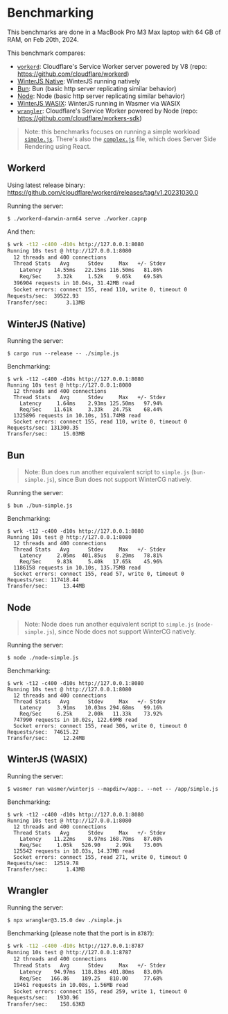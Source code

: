 # Benchmarking

This benchmarks are done in a MacBook Pro M3 Max laptop with 64 GB of RAM, on Feb 20th, 2024.

This benchmark compares:
* [`workerd`](#workerd): Cloudflare's Service Worker server powered by V8 (repo: https://github.com/cloudflare/workerd)
* [WinterJS Native](#winterjs-native): WinterJS running natively
* [Bun](#bun): Bun (basic http server replicating similar behavior)
* [Node](#node): Node (basic http server replicating similar behavior)
* [WinterJS WASIX](#winterjs-wasix): WinterJS running in Wasmer via WASIX
* [`wrangler`](#wrangler): Cloudflare's Service Worker powered by Node (repo: https://github.com/cloudflare/workers-sdk)


> Note: this benchmarks focuses on running a simple workload [`simple.js`](./simple.js). There's also the [`complex.js`](./complex.js) file, which does Server Side Rendering using React.


## Workerd

Using latest release binary: https://github.com/cloudflare/workerd/releases/tag/v1.20231030.0

Running the server:

```
$ ./workerd-darwin-arm64 serve ./worker.capnp
```

And then:

```bash
$ wrk -t12 -c400 -d10s http://127.0.0.1:8080
Running 10s test @ http://127.0.0.1:8080
  12 threads and 400 connections
  Thread Stats   Avg      Stdev     Max   +/- Stdev
    Latency    14.55ms   22.15ms 116.50ms   81.86%
    Req/Sec     3.32k     1.52k    9.65k    69.58%
  396904 requests in 10.04s, 31.42MB read
  Socket errors: connect 155, read 110, write 0, timeout 0
Requests/sec:  39522.93
Transfer/sec:      3.13MB
```

## WinterJS (Native)

Running the server:

```
$ cargo run --release -- ./simple.js
```

Benchmarking:
```
$ wrk -t12 -c400 -d10s http://127.0.0.1:8080
Running 10s test @ http://127.0.0.1:8080
  12 threads and 400 connections
  Thread Stats   Avg      Stdev     Max   +/- Stdev
    Latency     1.64ms    2.93ms 125.50ms   97.94%
    Req/Sec    11.61k     3.33k   24.75k    68.44%
  1325896 requests in 10.10s, 151.74MB read
  Socket errors: connect 155, read 110, write 0, timeout 0
Requests/sec: 131300.35
Transfer/sec:     15.03MB
```


## Bun

> Note: Bun does run another equivalent script to `simple.js` (`bun-simple.js`), since Bun does not support WinterCG natively.

Running the server:

```
$ bun ./bun-simple.js
```

Benchmarking:

```
$ wrk -t12 -c400 -d10s http://127.0.0.1:8080
Running 10s test @ http://127.0.0.1:8080
  12 threads and 400 connections
  Thread Stats   Avg      Stdev     Max   +/- Stdev
    Latency     2.05ms  401.85us   8.29ms   78.81%
    Req/Sec     9.83k     5.40k   17.65k    45.96%
  1186158 requests in 10.10s, 135.75MB read
  Socket errors: connect 155, read 57, write 0, timeout 0
Requests/sec: 117418.44
Transfer/sec:     13.44MB
```


## Node

> Note: Node does run another equivalent script to `simple.js` (`node-simple.js`), since Node does not support WinterCG natively.

Running the server:

```
$ node ./node-simple.js
```

Benchmarking:

```
$ wrk -t12 -c400 -d10s http://127.0.0.1:8080
Running 10s test @ http://127.0.0.1:8080
  12 threads and 400 connections
  Thread Stats   Avg      Stdev     Max   +/- Stdev
    Latency     3.91ms   10.03ms 294.68ms   99.16%
    Req/Sec     6.25k     2.00k   11.33k    73.92%
  747990 requests in 10.02s, 122.69MB read
  Socket errors: connect 155, read 306, write 0, timeout 0
Requests/sec:  74615.22
Transfer/sec:     12.24MB
```

## WinterJS (WASIX)

Running the server:

```
$ wasmer run wasmer/winterjs --mapdir=/app:. --net -- /app/simple.js
```

Benchmarking:

```
$ wrk -t12 -c400 -d10s http://127.0.0.1:8080
Running 10s test @ http://127.0.0.1:8080
  12 threads and 400 connections
  Thread Stats   Avg      Stdev     Max   +/- Stdev
    Latency    11.22ms    8.97ms 168.70ms   87.08%
    Req/Sec     1.05k   526.90     2.99k    73.00%
  125542 requests in 10.03s, 14.37MB read
  Socket errors: connect 155, read 271, write 0, timeout 0
Requests/sec:  12519.78
Transfer/sec:      1.43MB
```

## Wrangler

Running the server:

```bash
$ npx wrangler@3.15.0 dev ./simple.js
```

Benchmarking (please note that the port is in `8787`):

```bash
$ wrk -t12 -c400 -d10s http://127.0.0.1:8787
Running 10s test @ http://127.0.0.1:8787
  12 threads and 400 connections
  Thread Stats   Avg      Stdev     Max   +/- Stdev
    Latency    94.97ms  118.83ms 401.80ms   83.00%
    Req/Sec   166.86    189.25   810.00     77.68%
  19461 requests in 10.08s, 1.56MB read
  Socket errors: connect 155, read 259, write 1, timeout 0
Requests/sec:   1930.96
Transfer/sec:    158.63KB
```
